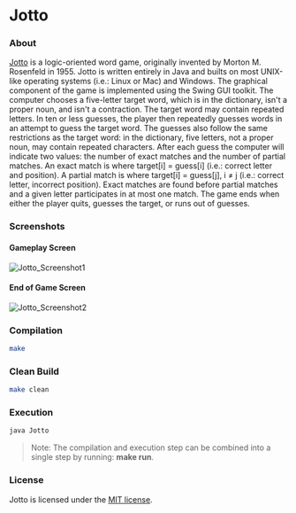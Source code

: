 # Jotto
### About
[Jotto](http://en.wikipedia.org/wiki/Jotto) is a logic-oriented word game, originally invented by Morton M. Rosenfeld in 1955. Jotto is written entirely in Java and builts on most UNIX-like operating systems (i.e.: Linux or Mac) and Windows. The graphical component of the game is implemented using the Swing GUI toolkit. The computer chooses a five-letter target word, which is in the dictionary, isn't a proper noun, and isn't a contraction. The target word may contain repeated letters. In ten or less guesses, the player then repeatedly guesses words in an attempt to guess the target word. The guesses also follow the same restrictions as the target word: in the dictionary, five letters, not a proper noun, may contain repeated characters. After each guess the computer will indicate two values: the number of exact matches and the number of partial matches. An exact match is where target[i] = guess[i] \(i.e.: correct letter and position). A partial match is where target[i] = guess[j], i ≠ j (i.e.: correct letter, incorrect position). Exact matches are found before partial matches and a given letter participates in at most one match. The game ends when either the player quits, guesses the target, or runs out of guesses.

### Screenshots
#### Gameplay Screen
![Jotto_Screenshot1](https://cloud.githubusercontent.com/assets/7763904/11166776/77ed45f2-8b13-11e5-881c-830385df0cd1.png)
#### End of Game Screen
![Jotto_Screenshot2](https://cloud.githubusercontent.com/assets/7763904/11166777/7c55fa26-8b13-11e5-8029-690c14270b47.png)

### Compilation
```Bash
make
```

### Clean Build
```Bash
make clean
```

### Execution
```Bash
java Jotto
```

> Note: The compilation and execution step can be combined into a single step by running: **make run**.

### License
Jotto is licensed under the [MIT license](https://github.com/elailai94/Jotto/blob/master/LICENSE.md).
